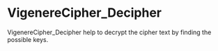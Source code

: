 # VigenereCipher_Decipher
VigenereCipher_Decipher help to decrypt the cipher text by finding the possible keys.
